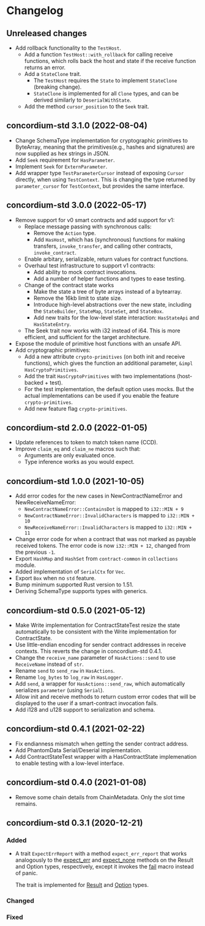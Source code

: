 # Changelog

## Unreleased changes

- Add rollback functionality to the `TestHost`.
  - Add a function `TestHost::with_rollback` for calling receive functions,
    which rolls back the host and state if the receive function returns an error.
  - Add a `StateClone` trait.
    - The `TestHost` requires the `State` to implement `StateClone` (breaking change).
    - `StateClone` is implemented for all `Clone` types, and can be derived similarly to `DeserialWithState`.
  - Add the method `cursor_position` to the `Seek` trait.

## concordium-std 3.1.0 (2022-08-04)

- Change SchemaType implementation for cryptographic primitives to ByteArray, meaning that the primitives(e.g., hashes and signatures) are now supplied as hex strings in JSON.
- Add `Seek` requirement for `HasParameter`.
- Implement `Seek` for `ExternParameter`.
- Add wrapper type `TestParameterCursor` instead of exposing `Cursor` directly, when using `TestContext`. This is changing the type returned by `parameter_cursor` for `TestContext`, but provides the same interface.

## concordium-std 3.0.0 (2022-05-17)
- Remove support for v0 smart contracts and add support for v1:
  - Replace message passing with synchronous calls:
    - Remove the `Action` type.
    - Add `HasHost`, which has (synchronous) functions for making
      transfers, `invoke_transfer`, and calling other contracts, `invoke_contract`.
  - Enable arbitary, serializable, return values for contract functions.
  - Overhaul test infrastructure to support v1 contracts:
    - Add ability to mock contract invocations.
    - Add a number of helper functions and types to ease testing.
  - Change of the contract state works
    - Make the state a tree of byte arrays instead of a bytearray.
    - Remove the 16kb limit to state size.
    - Introduce high-level abstractions over the new state, including the
      `StateBuilder`, `StateMap`, `StateSet`, and `StateBox`.
    - Add new traits for the low-level state interaction: `HasStateApi` and `HasStateEntry`.
  - The Seek trait now works with i32 instead of i64. This is more efficient,
    and sufficient for the target architecture.
- Expose the module of primitive host functions with an unsafe API.
- Add cryptographic primitives:
  - Add a new attribute `crypto-primitives` (on both init and receive functions), which gives the function an additional parameter, `&impl HasCryptoPrimitives`.
  - Add the trait `HasCryptoPrimitives` with two implementations (host-backed + test).
   - For the test implementation, the default option uses mocks. But the actual implementations can be used if you enable the feature `crypto-primitives`.
  - Add new feature flag `crypto-primitives`.

## concordium-std 2.0.0 (2022-01-05)

- Update references to token to match token name (CCD).
- Improve `claim_eq` and `claim_ne` macros such that:
  - Arguments are only evaluated once.
  - Type inference works as you would expect.

## concordium-std 1.0.0 (2021-10-05)

- Add error codes for the new cases in NewContractNameError and NewReceiveNameError:
  - `NewContractNameError::ContainsDot` is mapped to `i32::MIN + 9`
  - `NewContractNameError::InvalidCharacters` is mapped to `i32::MIN + 10`
  - `NewReceiveNameError::InvalidCharacters` is mapped to `i32::MIN + 11`
- Change error code for when a contract that was not marked as payable received
  tokens. The error code is now `i32::MIN + 12`, changed from the previous `-1`.
- Export `HashMap` and `HashSet` from `contract-common` in `collections` module.
- Added implementation of `SerialCtx` for `Vec`.
- Export `Box` when no `std` feature.
- Bump minimum supported Rust version to 1.51.
- Deriving SchemaType supports types with generics.

## concordium-std 0.5.0 (2021-05-12)

- Make Write implementation for ContractStateTest resize the state automatically
  to be consistent with the Write implementation for ContractState.
- Use little-endian encoding for sender contract addresses in receive contexts. This
  reverts the change in concordium-std 0.4.1.
- Change the `receive_name` parameter of `HasActions::send` to use `ReceiveName`
  instead of `str`.
- Rename `send` to `send_raw` in `HasActions`.
- Rename `log_bytes` to `log_raw` in `HasLogger`.
- Add `send`, a wrapper for `HasActions::send_raw`, which automatically
  serializes `parameter` (using `Serial`).
- Allow init and receive methods to return custom error codes that will be displayed to the user
  if a smart-contract invocation fails.
- Add i128 and u128 support to serialization and schema.

## concordium-std 0.4.1 (2021-02-22)

- Fix endianness mismatch when getting the sender contract address.
- Add PhantomData Serial/Deserial implementation.
- Add ContractStateTest wrapper with a HasContractState implemenation to enable testing with a low-level interface.

## concordium-std 0.4.0 (2021-01-08)

- Remove some chain details from ChainMetadata. Only the slot time remains.

## concordium-std 0.3.1 (2020-12-21)

### Added
- A trait `ExpectErrReport` with a method `expect_err_report` that works
  analogously to the
  [expect_err](https://doc.rust-lang.org/std/result/enum.Result.html#method.expect_err)
  and
  [expect_none](https://doc.rust-lang.org/std/option/enum.Option.html#method.expect_none)
  methods on the Result and Option types, respectively, except it invokes the
  [fail](https://docs.rs/concordium-std/0.3.1/concordium_std/macro.fail.html)
  macro instead of panic.

  The trait is implemented for
  [Result](https://doc.rust-lang.org/std/result/enum.Result.html) and
  [Option](https://doc.rust-lang.org/stable/std/option/enum.Option.html) types.

### Changed

### Fixed
